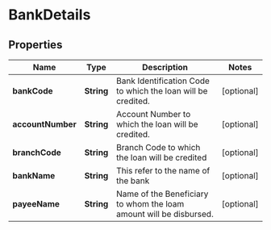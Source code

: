 # BankDetails

## Properties
Name | Type | Description | Notes
------------ | ------------- | ------------- | -------------
**bankCode** | **String** | Bank Identification Code to which the loan will be credited. |  [optional]
**accountNumber** | **String** | Account Number to which the loan will be credited. |  [optional]
**branchCode** | **String** | Branch Code to which the loan will be credited |  [optional]
**bankName** | **String** | This refer to the name of the bank |  [optional]
**payeeName** | **String** | Name of the Beneficiary to whom the loam amount will be disbursed. |  [optional]
